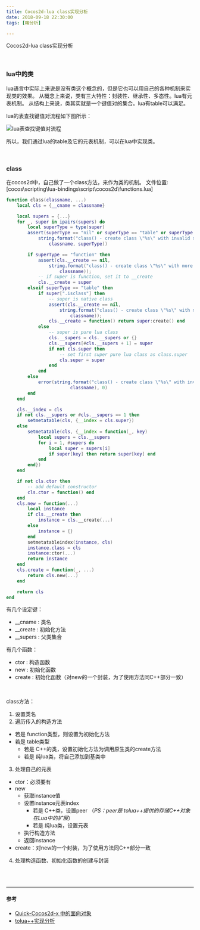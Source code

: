 ```yaml
---
title: Cocos2d-lua class实现分析
date: 2018-09-18 22:30:00
tags: [瞎分析]

---
```


Cocos2d-lua class实现分析

<!-- more -->

<br/>

### lua中的类
lua语言中实际上来说是没有类这个概念的，但是它也可以用自己的各种机制来实现类的效果。
从概念上来说，类有三大特性：封装性、继承性、多态性。lua有元表机制。
从结构上来说，类其实就是一个键值对的集合。lua有table可以满足。

lua的表查找键值对流程如下图所示：

![lua表查找键值对流程](lua表查找键值对流程.jpg)

所以，我们通过lua的table及它的元表机制，可以在lua中实现类。


<br/>

### class
在cocos2d中，自己做了一个class方法，来作为类的机制。 文件位置: [cocos\scripting\lua-bindings\script\cocos2d\functions.lua]

```lua
function class(classname, ...)
    local cls = {__cname = classname}

    local supers = {...}
    for _, super in ipairs(supers) do
        local superType = type(super)
        assert(superType == "nil" or superType == "table" or superType == "function",
            string.format("class() - create class \"%s\" with invalid super class type \"%s\"",
                classname, superType))

        if superType == "function" then
            assert(cls.__create == nil,
                string.format("class() - create class \"%s\" with more than one creating function",
                    classname));
            -- if super is function, set it to __create
            cls.__create = super
        elseif superType == "table" then
            if super[".isclass"] then
                -- super is native class
                assert(cls.__create == nil,
                    string.format("class() - create class \"%s\" with more than one creating function or native class",
                        classname));
                cls.__create = function() return super:create() end
            else
                -- super is pure lua class
                cls.__supers = cls.__supers or {}
                cls.__supers[#cls.__supers + 1] = super
                if not cls.super then
                    -- set first super pure lua class as class.super
                    cls.super = super
                end
            end
        else
            error(string.format("class() - create class \"%s\" with invalid super type",
                        classname), 0)
        end
    end

    cls.__index = cls
    if not cls.__supers or #cls.__supers == 1 then
        setmetatable(cls, {__index = cls.super})
    else
        setmetatable(cls, {__index = function(_, key)
            local supers = cls.__supers
            for i = 1, #supers do
                local super = supers[i]
                if super[key] then return super[key] end
            end
        end})
    end

    if not cls.ctor then
        -- add default constructor
        cls.ctor = function() end
    end
    cls.new = function(...)
        local instance
        if cls.__create then
            instance = cls.__create(...)
        else
            instance = {}
        end
        setmetatableindex(instance, cls)
        instance.class = cls
        instance:ctor(...)
        return instance
    end
    cls.create = function(_, ...)
        return cls.new(...)
    end

    return cls
end
```

有几个设定键：
- \_\_cname : 类名
- \_\_create : 初始化方法
- \_\_supers : 父类集合

有几个函数：
- ctor : 构造函数
- new : 初始化函数
- create : 初始化函数（对new的一个封装，为了使用方法同C++部分一致）

<br/>

class方法：
1. 设置类名
2. 遍历传入的构造方法
- 若是 function类型，则设置为初始化方法
- 若是 table类型
	- 若是 C++的类，设置初始化方法为调用原生类的create方法
	- 若是 纯lua类，将自己添加到基类中
3. 处理自己的元表
- ctor：必须要有
- new
	- 获取instance值
	- 设置instance元表index
		- 若是 C++类，设置peer
		（*PS：peer是 tolua++提供的存储C++对象在Lua中的扩展*）
		- 若是 纯lua类，设置元表
	- 执行构造方法
	- 返回instance
- create：对new的一个封装，为了使用方法同C++部分一致
4. 处理构造函数、初始化函数的创建与封装


<br/>
<br/>

---

#### 参考
- [Quick-Cocos2d-x 中的面向对象](http://blog.justbilt.com/2017/03/04/quick-x-oop/)
- [tolua++实现分析](https://github.com/zfengzhen/Blog/blob/master/article/tolua%2B%2B%E5%AE%9E%E7%8E%B0%E5%88%86%E6%9E%90.md)